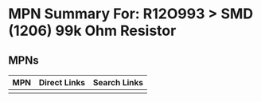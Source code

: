 



# MPN Summary For: R12O993 > SMD (1206) 99k Ohm Resistor

## MPNs
  

|MPN|Direct Links|Search Links|
| :--- | :--- | :--- |
||||
